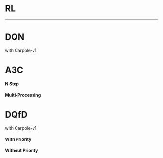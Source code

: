 # RL
---
# DQN
with Carpole-v1

# A3C


#### N Step

#### Multi-Processing

# DQfD
with Carpole-v1

#### With Priority

#### Without Priority
